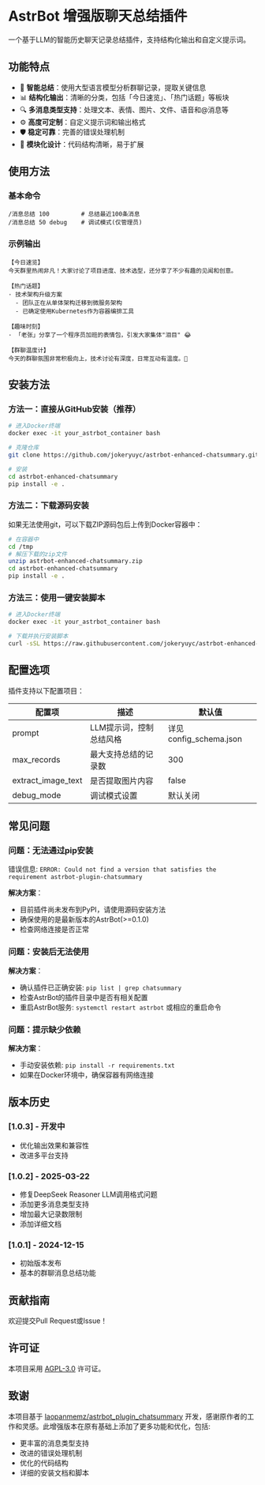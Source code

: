 # AstrBot 增强版聊天总结插件

一个基于LLM的智能历史聊天记录总结插件，支持结构化输出和自定义提示词。

## 功能特点

- 🚀 **智能总结**：使用大型语言模型分析群聊记录，提取关键信息
- 📊 **结构化输出**：清晰的分类，包括「今日速览」、「热门话题」等板块
- 🔍 **多消息类型支持**：处理文本、表情、图片、文件、语音和@消息等
- ⚙️ **高度可定制**：自定义提示词和输出格式
- 🛡️ **稳定可靠**：完善的错误处理机制
- 🧩 **模块化设计**：代码结构清晰，易于扩展

## 使用方法

### 基本命令

```
/消息总结 100         # 总结最近100条消息
/消息总结 50 debug    # 调试模式(仅管理员)
```

### 示例输出

```
【今日速览】
今天群里热闹非凡！大家讨论了项目进度、技术选型，还分享了不少有趣的见闻和创意。

【热门话题】
· 技术架构升级方案 
  - 团队正在从单体架构迁移到微服务架构
  - 已确定使用Kubernetes作为容器编排工具

【趣味时刻】
· 「老张」分享了一个程序员加班的表情包，引发大家集体"泪目" 😂

【群聊温度计】
今天的群聊氛围非常积极向上，技术讨论有深度，日常互动有温度。💯
```

## 安装方法

### 方法一：直接从GitHub安装（推荐）

```bash
# 进入Docker终端
docker exec -it your_astrbot_container bash

# 克隆仓库
git clone https://github.com/jokeryuyc/astrbot-enhanced-chatsummary.git

# 安装
cd astrbot-enhanced-chatsummary
pip install -e .
```

### 方法二：下载源码安装

如果无法使用git，可以下载ZIP源码包后上传到Docker容器中：

```bash
# 在容器中
cd /tmp
# 解压下载的zip文件
unzip astrbot-enhanced-chatsummary.zip
cd astrbot-enhanced-chatsummary
pip install -e .
```

### 方法三：使用一键安装脚本

```bash
# 进入Docker终端
docker exec -it your_astrbot_container bash

# 下载并执行安装脚本
curl -sSL https://raw.githubusercontent.com/jokeryuyc/astrbot-enhanced-chatsummary/main/install.sh | bash
```

## 配置选项

插件支持以下配置项目：

| 配置项 | 描述 | 默认值 |
|--------|------|--------|
| prompt | LLM提示词，控制总结风格 | 详见config_schema.json |
| max_records | 最大支持总结的记录数 | 300 |
| extract_image_text | 是否提取图片内容 | false |
| debug_mode | 调试模式设置 | 默认关闭 |

## 常见问题

### 问题：无法通过pip安装

错误信息: `ERROR: Could not find a version that satisfies the requirement astrbot-plugin-chatsummary`

**解决方案**：
- 目前插件尚未发布到PyPI，请使用源码安装方法
- 确保使用的是最新版本的AstrBot(>=0.1.0)
- 检查网络连接是否正常

### 问题：安装后无法使用

**解决方案**：
- 确认插件已正确安装: `pip list | grep chatsummary`
- 检查AstrBot的插件目录中是否有相关配置
- 重启AstrBot服务: `systemctl restart astrbot` 或相应的重启命令

### 问题：提示缺少依赖

**解决方案**：
- 手动安装依赖: `pip install -r requirements.txt`
- 如果在Docker环境中，确保容器有网络连接

## 版本历史

### [1.0.3] - 开发中
- 优化输出效果和兼容性
- 改进多平台支持

### [1.0.2] - 2025-03-22
- 修复DeepSeek Reasoner LLM调用格式问题
- 添加更多消息类型支持
- 增加最大记录数限制
- 添加详细文档

### [1.0.1] - 2024-12-15
- 初始版本发布
- 基本的群聊消息总结功能

## 贡献指南

欢迎提交Pull Request或Issue！

## 许可证

本项目采用 [AGPL-3.0](LICENSE) 许可证。

## 致谢

本项目基于 [laopanmemz/astrbot_plugin_chatsummary](https://github.com/laopanmemz/astrbot_plugin_chatsummary) 开发，感谢原作者的工作和灵感。此增强版本在原有基础上添加了更多功能和优化，包括:
- 更丰富的消息类型支持
- 改进的错误处理机制
- 优化的代码结构
- 详细的安装文档和脚本